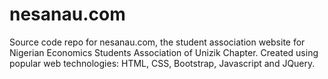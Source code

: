 # nesanau.com
Source code repo for nesanau.com, the student association website for Nigerian Economics Students Association of Unizik Chapter. Created using popular web technologies: HTML, CSS, Bootstrap, Javascript and JQuery.
